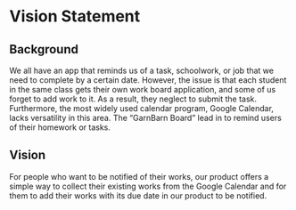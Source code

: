 # Vision Statement

## Background
We all have an app that reminds us of a task, schoolwork, or job that we need to complete by a certain date. However, the issue is that each student in the same class gets their own work board application, and some of us forget to add work to it. As a result, they neglect to submit the task. Furthermore, the most widely used calendar program, Google Calendar, lacks versatility in this area. The “GarnBarn Board” lead in to remind users of their homework or tasks.

## Vision
For people who want to be notified of their works, our product offers a simple way to collect their existing works from the Google Calendar and for them to add their works with its due date in our product to be notified.